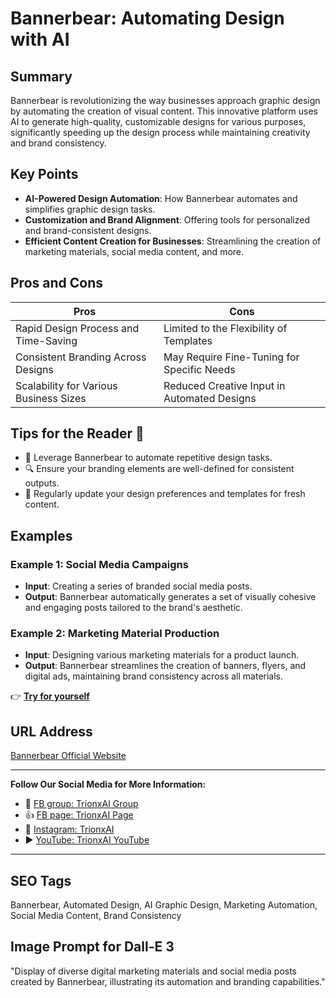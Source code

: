# Bannerbear: Automating Design with AI

## Summary

Bannerbear is revolutionizing the way businesses approach graphic design by automating the creation of visual content. This innovative platform uses AI to generate high-quality, customizable designs for various purposes, significantly speeding up the design process while maintaining creativity and brand consistency.

## Key Points

- **AI-Powered Design Automation**: How Bannerbear automates and simplifies graphic design tasks.
- **Customization and Brand Alignment**: Offering tools for personalized and brand-consistent designs.
- **Efficient Content Creation for Businesses**: Streamlining the creation of marketing materials, social media content, and more.

## Pros and Cons

| Pros                                   | Cons                                        |
| -------------------------------------- | ------------------------------------------- |
| Rapid Design Process and Time-Saving   | Limited to the Flexibility of Templates     |
| Consistent Branding Across Designs     | May Require Fine-Tuning for Specific Needs  |
| Scalability for Various Business Sizes | Reduced Creative Input in Automated Designs |

## Tips for the Reader 🎨

- 🚀 Leverage Bannerbear to automate repetitive design tasks.
- 🔍 Ensure your branding elements are well-defined for consistent outputs.
- 🔄 Regularly update your design preferences and templates for fresh content.

## Examples

### Example 1: Social Media Campaigns

- **Input**: Creating a series of branded social media posts.
- **Output**: Bannerbear automatically generates a set of visually cohesive and engaging posts tailored to the brand's aesthetic.

### Example 2: Marketing Material Production

- **Input**: Designing various marketing materials for a product launch.
- **Output**: Bannerbear streamlines the creation of banners, flyers, and digital ads, maintaining brand consistency across all materials.

👉 <a href="https://www.bannerbear.com/" target="_blank">**Try for yourself**</a>

## URL Address

<a href="https://www.bannerbear.com/" target="_blank">Bannerbear Official Website</a>

---

**Follow Our Social Media for More Information:**

- 📘 <a href="https://www.facebook.com/groups/trionxai" target="_blank">FB group: TrionxAI Group</a>
- 👍 <a href="https://www.facebook.com/ai.trionxai" target="_blank">FB page: TrionxAI Page</a>
- 📸 <a href="https://www.instagram.com/trionxai/" target="_blank">Instagram: TrionxAI</a>
- ▶️ <a href="https://www.youtube.com/@robotdocs/" target="_blank">YouTube: TrionxAI YouTube</a>

---

## SEO Tags

Bannerbear, Automated Design, AI Graphic Design, Marketing Automation, Social Media Content, Brand Consistency

## Image Prompt for Dall-E 3

"Display of diverse digital marketing materials and social media posts created by Bannerbear, illustrating its automation and branding capabilities."
